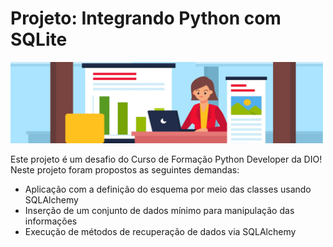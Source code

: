 # Projeto: Integrando Python com SQLite

<img loading="lazy" src="https://github.com/viniciusaze/projeto_integrando_python_sqlite/blob/main/image_project_python_sqlite.jpg?raw=true" width="500" height="130"/>

 Este projeto é um desafio do Curso de Formação Python Developer da DIO!
Neste projeto foram propostos as seguintes demandas:

- Aplicação com a definição do esquema por meio das classes usando SQLAlchemy
- Inserção de um conjunto de dados mínimo para manipulação das informações
- Execução de métodos de recuperação de dados via SQLAlchemy




